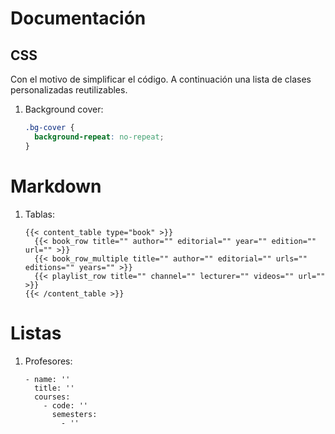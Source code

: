 # Documentación

## CSS

Con el motivo de simplificar el código. A continuación una lista de clases personalizadas reutilizables.

1. Background cover: 

    ```css
    .bg-cover {
      background-repeat: no-repeat;
    }
    ```

# Markdown 

1. Tablas:

    ```
    {{< content_table type="book" >}}
      {{< book_row title="" author="" editorial="" year="" edition="" url="" >}}
      {{< book_row_multiple title="" author="" editorial="" urls="" editions="" years="" >}}
      {{< playlist_row title="" channel="" lecturer="" videos="" url="" >}}
    {{< /content_table >}}
    ```

# Listas

1. Profesores:
    ```
    - name: ''
      title: ''
      courses:
        - code: ''
          semesters:
            - ''
    ```